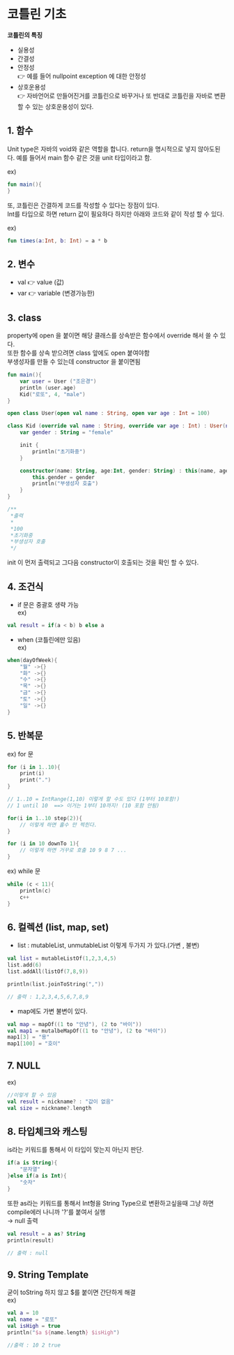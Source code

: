 # 코틀린 기초
<b> 코틀린의 특징 </b>
* 실용성  
* 간결성  
* 안정성  
👉 예를 들어 nullpoint exception 에 대한 안정성  
* 상호운용성   
👉 자바언어로 만들어진거를 코틀린으로 바꾸거나 또 반대로 코틀린을 자바로 변환할 수 있는 상호운용성이 있다.

## 1. 함수
Unit type은 자바의 void와 같은 역할을 합니다. return을 명시적으로 넣지 않아도된다.
예를 들어서 main 함수 같은 것을 unit 타입이라고 함.

ex)  
```kotlin
fun main(){
}
```
또, 코틀린은 간결하게 코드를 작성할 수 있다는 장점이 있다.  
Int를 타입으로 하면 return 값이 필요하다 하지만 아래와 코드와 같이 작성 할 수 있다.

ex)
```kotlin
fun times(a:Int, b: Int) = a * b
```

## 2. 변수
- val 👉 value (값)
- var 👉 variable (변경가능한)

## 3. class
property에 open 을 붙이면 해당 클래스를 상속받은 함수에서 override 해서 쓸 수 있다.  
또한 함수를 상속 받으려면 class 앞에도 open 붙여야함  
부생성자를 만들 수 있는데 constructor 을 붙이면됨  

```kotlin
fun main(){
    var user = User ("조은경")
    println (user.age)
    Kid("로또", 4, "male")
}

open class User(open val name : String, open var age : Int = 100)

class Kid (override val name : String, override var age : Int) : User(name, age){
    var gender : String = "female"

    init {
        println("초기화중")
    }

    constructor(name: String, age:Int, gender: String) : this(name, age){
        this.gender = gender
        println("부생성자 호출")
    }
}

/**
 *출력
 *  
 *100  
 *초기화중  
 *부생성자 호출
 */
```


init 이 먼저 출력되고 그다음 constructor이 호출되는 것을 확인 할 수 있다.


## 4. 조건식

- if 문은 중괄호 생략 가능  
ex)  
```kotlin
val result = if(a < b) b else a 
```

- when (코틀린에만 있음)  
ex)
```kotlin 
when(dayOfWeek){
    "월" ->{}
    "화" ->{}
    "수" ->{}
    "목" ->{}
    "금" ->{}
    "토" ->{}
    "일" ->{}
}  
```  

## 5. 반복문

ex) for 문 
``` kotlin
for (i in 1..10){
    print(i)
    print(".")
}

// 1..10 = IntRange(1,10) 이렇게 할 수도 있다 (1부터 10포함!)
// 1 until 10  ==> 이거는 1부터 10까지! (10 포함 안됨)

for(i in 1..10 step(2)){
    // 이렇게 하면 홀수 만 찍힌다.
}

for (i in 10 downTo 1){
    // 이렇게 하면 거꾸로 호출 10 9 8 7 ...
}

```  

ex) while 문  
``` kotlin
while (c < 11){
    println(c)
    c++
}

```  

## 6. 컬렉션 (list, map, set)  

- list  : mutableList, unmutableList 이렇게 두가지 가 있다.(가변 , 불변)  
```kotlin
val list = mutableListOf(1,2,3,4,5)
list.add(6)
list.addAll(listOf(7,8,9))

println(list.joinToString(","))

// 출력 : 1,2,3,4,5,6,7,8,9
```  

- map에도 가변 불변이 있다.
``` kotlin
val map = mapOf((1 to "안녕"), (2 to "바이"))
val map1 = mutalbeMapOf((1 to "안녕"), (2 to "바이"))
map1[3] = "용"
map1[100] = "호이"
```  

## 7. NULL
ex)  
``` kotlin 
//이렇게 할 수 있음
val result = nickname? : "값이 없음"
val size = nickname?.length
```  

## 8. 타입체크와 캐스팅  
is라는 키워드를 통해서 이 타입이 맞는지 아닌지 판단.  
``` kotlin
if(a is String){
    "문자열"
}else if(a is Int){
    "숫자"
}
```  
또한 as라는 키워드를 통해서 Int형을 String Type으로 변환하고싶을때 그냥 하면 compile에러 나니까 '?'를 붙여서 실행  
→ null 출력  
``` kotlin
val result = a as? String
println(result)

// 출력 : null
```

## 9. String Template  
굳이 toString 하지 않고 $를 붙이면 간단하게 해결  
ex)
``` kotlin
val a = 10
val name = "로또"
val isHigh = true
println("$a ${name.length} $isHigh")

//출력 : 10 2 true
